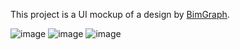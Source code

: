 This project is a UI mockup of a design by <a href="https://dribbble.com/shots/20721328-BimGraph-Portfolio-Website">BimGraph</a>.


![image](https://github.com/Legit-Ox/UI-mockup-resume/assets/95538177/e1fa0fee-67cc-42c2-8581-b5e4d4e3cefb)
![image](https://github.com/Legit-Ox/UI-mockup-resume/assets/95538177/1bbb0ece-fd1e-4546-9c51-8266b4e10abd)
![image](https://github.com/Legit-Ox/UI-mockup-resume/assets/95538177/60b8dae7-2d46-4ffc-b425-88880da5717d)

